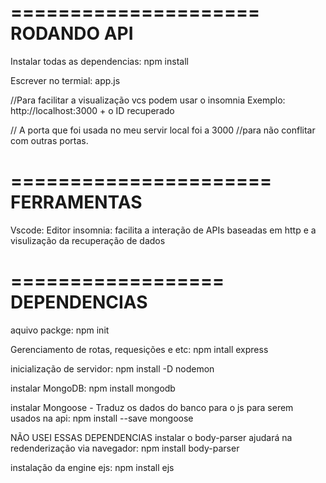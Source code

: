 
=====================
    RODANDO  API
=========================

Instalar todas as dependencias:
npm install

Escrever no termial:
app.js

//Para facilitar a visualização vcs podem usar o insomnia
Exemplo: http://localhost:3000 + o ID recuperado

// A porta que foi usada no meu servir local foi a 3000
//para não conflitar com outras portas.




======================
      FERRAMENTAS
==========================

Vscode: Editor
insomnia: facilita a interação de APIs baseadas em http e a visulização da recuperação de dados



==================
    DEPENDENCIAS
======================
aquivo packge:
npm init

Gerenciamento de rotas, requesições e etc:
npm intall express

inicialização de servidor:
npm install -D nodemon

instalar MongoDB:
npm install mongodb

instalar Mongoose - Traduz os dados do banco para o js para serem usados na api:
npm install --save mongoose



NÃO USEI ESSAS DEPENDENCIAS
instalar o body-parser ajudará na redenderização via navegador:
npm install body-parser


instalação da engine ejs:
npm install ejs